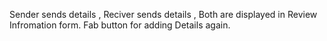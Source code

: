 Sender sends details , Reciver sends details , Both are displayed in Review Infromation form. Fab button for adding Details again.

